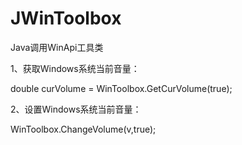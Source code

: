# JWinToolbox
Java调用WinApi工具类

1、获取Windows系统当前音量：

double curVolume = WinToolbox.GetCurVolume(true);

2、设置Windows系统当前音量：

WinToolbox.ChangeVolume(v,true);
